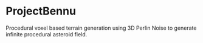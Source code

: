 # ProjectBennu

Procedural voxel based terrain generation using 3D Perlin Noise to generate infinite procedural asteroid field.
